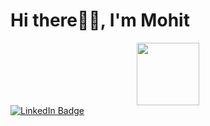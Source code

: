 <h1> Hi there👋🏼, I'm Mohit</h1>
<div style="width:100%;height:0;padding-bottom:100%;position:relative;">
<div align = "center" >
<img src="https://giphy.com/stickers/code-programmer-learn-to-RN8FdaB6T1bkkI5n4I" width = "100"></img>
</div>

<div id="badges">
  <a href="ttps://www.linkedin.com/in/mlohani2/">
    <img src="https://img.shields.io/badge/LinkedIn-blue?style=for-the-badge&logo=linkedin&logoColor=white" alt="LinkedIn Badge"/>
  </a>
</div>
